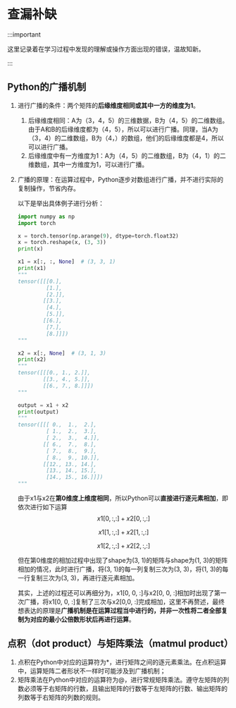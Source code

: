 # 查漏补缺

:::important

这里记录着在学习过程中发现的理解或操作方面出现的错误，温故知新。

:::

## Python的广播机制

1. 进行广播的条件：两个矩阵的**后缘维度相同或其中一方的维度为1**。

   1. 后缘维度相同：A为（3，4，5）的三维数据，B为（4，5）的二维数组。由于A和B的后缘维度都为（4，5），所以可以进行广播。同理，当A为（3，4）的二维数组，B为（4，）的数组，他们的后缘维度都是4，所以可以进行广播。
   2. 后缘维度中有一方维度为1：A为（4，5）的二维数组，B为（4，1）的二维数组，其中一方维度为1，可以进行广播。

2. 广播的原理：在运算过程中，Python逐步对数组进行广播，并不进行实际的复制操作，节省内存。

   以下是举出具体例子进行分析：

   ```python
   import numpy as np
   import torch
   
   x = torch.tensor(np.arange(9), dtype=torch.float32)
   x = torch.reshape(x, (3, 3))
   print(x)
   
   x1 = x[:, :, None]  # (3, 3, 1)
   print(x1)
   """
   tensor([[[0.],
            [1.],
            [2.]],
           [[3.],
            [4.],
            [5.]],
           [[6.],
            [7.],
            [8.]]])
   """
   
   x2 = x[:, None]  # (3, 1, 3)
   print(x2)
   """
   tensor([[[0., 1., 2.]],
           [[3., 4., 5.]],
           [[6., 7., 8.]]])
   """
   
   output = x1 + x2
   print(output)
   """
   tensor([[[ 0.,  1.,  2.],
            [ 1.,  2.,  3.],
            [ 2.,  3.,  4.]],
           [[ 6.,  7.,  8.],
            [ 7.,  8.,  9.],
            [ 8.,  9., 10.]],
           [[12., 13., 14.],
            [13., 14., 15.],
            [14., 15., 16.]]])
   """
   
   ```

   由于x1与x2在**第0维度上维度相同**，所以Python可以**直接进行逐元素相加**，即依次进行如下运算
   $$
   x1[0, :, :] + x2[0, :, :] \tag{1}
   $$
   
   $$
   x1[1, :, :] + x2[1, :, :] \tag{2}
   $$
   
   $$
   x1[2, :, :] + x2[2, :, :] \tag{3}
   $$
   

   但在第0维度的相加过程中出现了shape为(3, 1)的矩阵与shape为(1, 3)的矩阵相加的情况，此时进行广播，将(3, 1)的每一列复制三次为(3, 3)，将(1, 3)的每一行复制三次为(3, 3)，再进行逐元素相加。

   其实，上述的过程还可以再细分为，x1[0, 0, :]与x2[0, 0, :]相加时出现了第一次广播，将x1[0, 0, :]复制了三次与x2[0,0, :]完成相加，这里不再赘述，最终想表达的原理是**广播机制是在运算过程当中进行的，并非一次性将二者全部复制为对应的最小公倍数形状后再进行运算**。

## 点积（dot product）与矩阵乘法（matmul product）

1. 点积在Python中对应的运算符为*，进行矩阵之间的逐元素乘法。在点积运算中，运算矩阵二者形状不一样时可能涉及到广播机制；
2. 矩阵乘法在Python中对应的运算符为@，进行常规矩阵乘法。遵守左矩阵的列数必须等于右矩阵的行数，且输出矩阵的行数等于左矩阵的行数、输出矩阵的列数等于右矩阵的列数的规则。